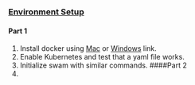 
### [Environment Setup](https://docs.docker.com/get-started/)
#### Part 1
1. Install docker using [Mac](https://docs.docker.com/docker-for-mac/install/) or [Windows](https://docs.docker.com/docker-for-windows/install/) link. 
2. Enable Kubernetes and test that a yaml file works.
3. Initialize swam with similar commands.
####Part 2 
1. 


